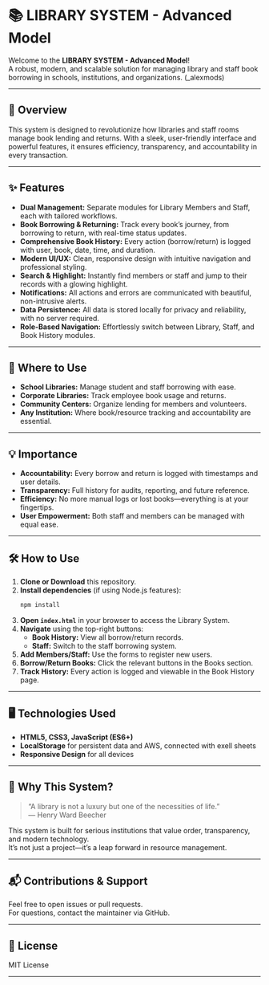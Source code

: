 
# 📚 LIBRARY SYSTEM - Advanced Model

Welcome to the **LIBRARY SYSTEM - Advanced Model**!  
A robust, modern, and scalable solution for managing library and staff book borrowing in schools, institutions, and organizations. (_alexmods) 

---

## 🚀 Overview

This system is designed to revolutionize how libraries and staff rooms manage book lending and returns. With a sleek, user-friendly interface and powerful features, it ensures efficiency, transparency, and accountability in every transaction.

---

## ✨ Features

- **Dual Management:** Separate modules for Library Members and Staff, each with tailored workflows.
- **Book Borrowing & Returning:** Track every book’s journey, from borrowing to return, with real-time status updates.
- **Comprehensive Book History:** Every action (borrow/return) is logged with user, book, date, time, and duration.
- **Modern UI/UX:** Clean, responsive design with intuitive navigation and professional styling.
- **Search & Highlight:** Instantly find members or staff and jump to their records with a glowing highlight.
- **Notifications:** All actions and errors are communicated with beautiful, non-intrusive alerts.
- **Data Persistence:** All data is stored locally for privacy and reliability, with no server required.
- **Role-Based Navigation:** Effortlessly switch between Library, Staff, and Book History modules.

---

## 🏫 Where to Use

- **School Libraries:** Manage student and staff borrowing with ease.
- **Corporate Libraries:** Track employee book usage and returns.
- **Community Centers:** Organize lending for members and volunteers.
- **Any Institution:** Where book/resource tracking and accountability are essential.

---

## 💡 Importance

- **Accountability:** Every borrow and return is logged with timestamps and user details.
- **Transparency:** Full history for audits, reporting, and future reference.
- **Efficiency:** No more manual logs or lost books—everything is at your fingertips.
- **User Empowerment:** Both staff and members can be managed with equal ease.

---

## 🛠️ How to Use

1. **Clone or Download** this repository.
2. **Install dependencies** (if using Node.js features):
   ```sh
   npm install
   ```
3. **Open `index.html`** in your browser to access the Library System.
4. **Navigate** using the top-right buttons:
   - **Book History:** View all borrow/return records.
   - **Staff:** Switch to the staff borrowing system.
5. **Add Members/Staff:** Use the forms to register new users.
6. **Borrow/Return Books:** Click the relevant buttons in the Books section.
7. **Track History:** Every action is logged and viewable in the Book History page.

---

## 🖥️ Technologies Used

- **HTML5, CSS3, JavaScript (ES6+)**
- **LocalStorage** for persistent data and AWS, connected with exell sheets
- **Responsive Design** for all devices

---

## 🌟 Why This System?

> “A library is not a luxury but one of the necessities of life.”  
> — Henry Ward Beecher

This system is built for serious institutions that value order, transparency, and modern technology.  
It’s not just a project—it’s a leap forward in resource management.

---

## 📬 Contributions & Support

Feel free to open issues or pull requests.  
For questions, contact the maintainer via GitHub.

---

## 📝 License

MIT License

---
